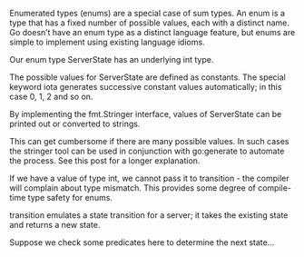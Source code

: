 Enumerated types (enums) are a special case of sum types. An enum is a type that has a fixed number of possible values, each with a distinct name. Go doesn’t have an enum type as a distinct language feature, but enums are simple to implement using existing language idioms.

Our enum type ServerState has an underlying int type.

The possible values for ServerState are defined as constants. The special keyword iota generates successive constant values automatically; in this case 0, 1, 2 and so on.

By implementing the fmt.Stringer interface, values of ServerState can be printed out or converted to strings.

This can get cumbersome if there are many possible values. In such cases the stringer tool can be used in conjunction with go:generate to automate the process. See this post for a longer explanation.

If we have a value of type int, we cannot pass it to transition - the compiler will complain about type mismatch. This provides some degree of compile-time type safety for enums.

transition emulates a state transition for a server; it takes the existing state and returns a new state.

Suppose we check some predicates here to determine the next state…